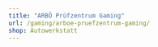 ```yaml
---
title: "ARBÖ Prüfzentrum Gaming"
url: /gaming/arboe-pruefzentrum-gaming/
shop: Autowerkstatt
---
```

